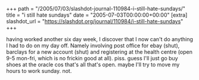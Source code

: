 +++
path = "/2005/07/03/slashdot-journal-110984-i-still-hate-sundays/"
title = "i still hate sundays"
date = "2005-07-03T00:00:00+00:00"
[extra]
slashdot_url = "https://slashdot.org/journal/110984/i-still-hate-sundays"
+++

<p>having worked another six day week, I discover that I now can't do anything I had to do on my day off. Namely involving post office for ebay (shut), barclays for a new account (shut) and registering at the health centre (open 9-5 mon-fri, which is no frickin good at all). piss. guess I'll just go buy shoes at the oracle cos that's all that's open. maybe I'll try to move my hours to work sunday. not.</p>

